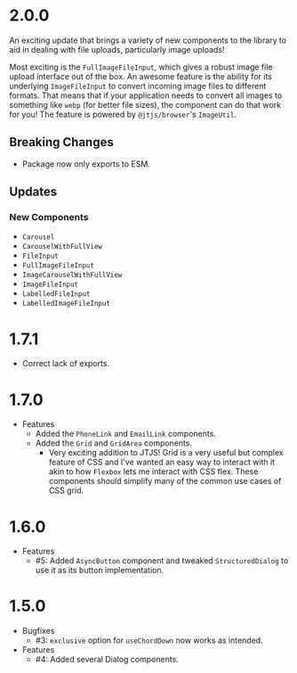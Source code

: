 # 2.0.0

An exciting update that brings a variety of new components to the library to aid in dealing with file uploads, particularly image uploads!

Most exciting is the `FullImageFileInput`, which gives a robust image file upload interface out of the box. An awesome feature is the ability for its underlying `ImageFileInput` to convert incoming image files to different formats. That means that if your application needs to convert all images to something like `webp` (for better file sizes), the component can do that work for you! The feature is powered by `@jtjs/browser`'s `ImageUtil`.

## Breaking Changes

- Package now only exports to ESM.

## Updates

### New Components

- `Carousel`
- `CarouselWithFullView`
- `FileInput`
- `FullImageFileInput`
- `ImageCarouselWithFullView`
- `ImageFileInput`
- `LabelledFileInput`
- `LabelledImageFileInput`

# 1.7.1

- Correct lack of exports.

# 1.7.0

- Features
  - Added the `PhoneLink` and `EmailLink` components.
  - Added the `Grid` and `GridArea` components.
    - Very exciting addition to JTJS! Grid is a very useful but complex feature of CSS and I've wanted an easy way to interact with it akin to how `Flexbox` lets me interact with CSS flex. These components should simplify many of the common use cases of CSS grid.

# 1.6.0

- Features
  - #5: Added `AsyncButton` component and tweaked `StructuredDialog` to use it as its button implementation.

# 1.5.0

- Bugfixes
  - #3: `exclusive` option for `useChordDown` now works as intended.
- Features
  - #4: Added several Dialog components.
